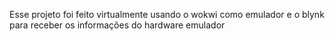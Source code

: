 Esse projeto foi feito virtualmente usando o wokwi como emulador e o blynk para receber os informações do hardware emulador
